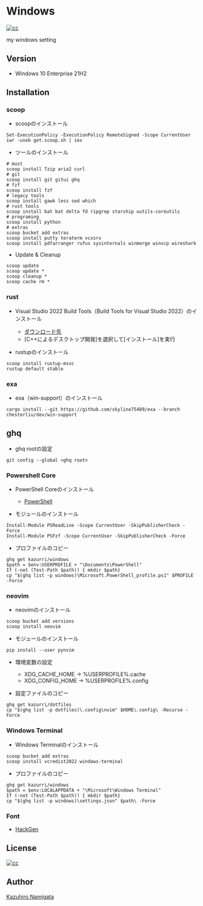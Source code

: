 # Windows
[![cc][cc_image]][cc_url]

my windows setting

## Version

* Windows 10 Enterprise 21H2

## Installation

### scoop

* scoopのインストール

```pwsh
Set-ExecutionPolicy -ExecutionPolicy RemoteSigned -Scope CurrentUser
iwr -useb get.scoop.sh | iex
```

* ツールのインストール

```pwsh
# must
scoop install 7zip aria2 curl
# git
scoop install git gitui ghq
# fzf
scoop install fzf
# legacy tools
scoop install gawk less sed which
# rust tools
scoop install bat bat delta fd ripgrep starship uutils-coreutils
# programing
scoop install python
# extras
scoop bucket add extras
scoop install putty teraterm vcxsrv
scoop install pdfarranger rufus sysinternals winmerge winscp wireshark
```

* Update & Cleanup

```pwsh
scoop update
scoop update *
scoop cleanup *
scoop cache rm *
```

### rust

* Visual Studio 2022 Build Tools（Build Tools for Visual Studio 2022）のインストール
  * [ダウンロード先](https://visualstudio.microsoft.com/ja/downloads/)
  * [C++によるデスクトップ開発]を選択して[インストール]を実行

* rustupのインストール

```pwsh
scoop install rustup-msvc
rustup default stable
```

### exa

* exa（win-support）のインストール

```pwsh
cargo install --git https://github.com/skyline75489/exa --branch chesterliu/dev/win-support
```

## ghq

* ghq rootの設定

```pwsh
git config --global <ghq root>
```

### Powershell Core

* PowerShell Coreのインストール
  * [PowerShell](https://github.com/PowerShell/PowerShell)

* モジュールのインストール

```pwsh
Install-Module PSReadLine -Scope CurrentUser -SkipPublisherCheck -Force
Install-Module PSFzf -Scope CurrentUser -SkipPublisherCheck -Force
```

* プロファイルのコピー

```pwsh
ghq get kazurri/windows
$path = $env:USERPROFILE + "\Documents\PowerShell"
If (-not (Test-Path $path)) { mkdir $path}
cp "$(ghq list -p windows)\Microsoft.PowerShell_profile.ps1" $PROFILE -Force
```

### neovim

* neovimのインストール

```pwsh
scoop bucket add versions
scoop install neovim
```

* モジュールのインストール

```pwsh
pip install --user pynvim
```

* 環境変数の設定
  * XDG_CACHE_HOME → %USERPROFILE%\.cache
  * XDG_CONFIG_HOME → %USERPROFILE%\.config

* 設定ファイルのコピー

```pwsh
ghq get kazurri/dotfiles
cp "$(ghq list -p dotfiles)\.config\nvim" $HOME\.config\ -Recurse -Force
```

### Windows Terminal

* Windows Terminalのインストール

```pwsh
scoop bucket add extras
scoop install vcredist2022 windows-terminal
```

* プロファイルのコピー

```pwsh
ghq get kazurri/windows
$path = $env:LOCALAPPDATA + "\Microsoft\Windows Terminal"
If (-not (Test-Path $path)) { mkdir $path}
cp "$(ghq list -p windows)\settings.json" $path\ -Force
```

### Font

* [HackGen](https://github.com/yuru7/HackGen)

## License

[![cc][cc_image]][cc_url]

## Author

[Kazuhiro Namigata](mailto:kazurri@gmail.com)

[cc_image]: https://img.shields.io/badge/License-CC%20BY%204.0-lightgrey.svg?style=flat-square
[cc_url]: http://creativecommons.org/licenses/by/4.0/
